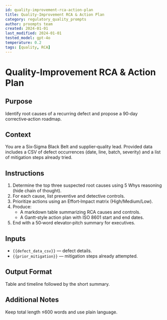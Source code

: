 ```yaml
---
id: quality-improvement-rca-action-plan
title: Quality-Improvement RCA & Action Plan
category: regulatory_quality_prompts
author: proompts team
created: 2024-01-01
last_modified: 2024-01-01
tested_model: gpt-4o
temperature: 0.2
tags: [quality, RCA]
---
```


# Quality-Improvement RCA & Action Plan

## Purpose

Identify root causes of a recurring defect and propose a 90‑day corrective‑action roadmap.

## Context

You are a Six‑Sigma Black Belt and supplier‑quality lead. Provided data includes a CSV of defect occurrences (date, line, batch, severity) and a list of mitigation steps already tried.

## Instructions

1. Determine the top three suspected root causes using 5 Whys reasoning (hide chain of thought).
1. For each cause, list preventive and detective controls.
1. Prioritize actions using an Effort‑Impact matrix (High/Medium/Low).
1. Produce:
   - A markdown table summarizing RCA causes and controls.
   - A Gantt‑style action plan with ISO 8601 start and end dates.
1. End with a 50‑word elevator‑pitch summary for executives.

## Inputs

- `{{defect_data_csv}}` — defect details.
- `{{prior_mitigation}}` — mitigation steps already attempted.

## Output Format

Table and timeline followed by the short summary.

## Additional Notes

Keep total length ≤600 words and use plain language.

<!-- markdownlint-enable MD029 MD036 -->
